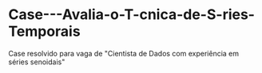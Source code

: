 # Case---Avalia-o-T-cnica-de-S-ries-Temporais
Case resolvido para vaga de "Cientista de Dados com experiência em séries senoidais"
